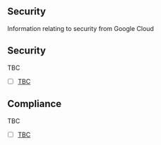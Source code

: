 ## Security

Information relating to security from Google Cloud

## Security 

TBC

- [ ] [TBC]()

## Compliance 

TBC

- [ ] [TBC]()
